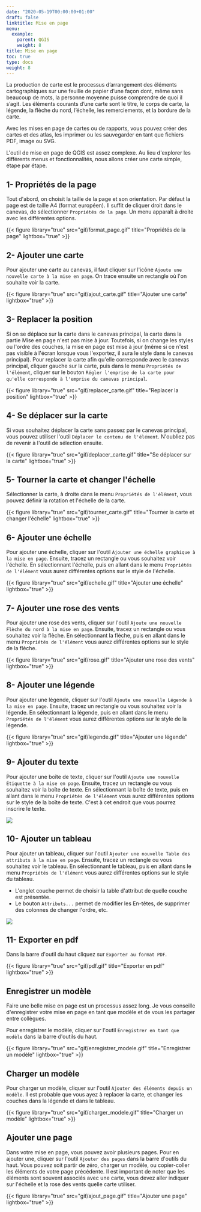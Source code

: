 ```yaml
---
date: "2020-05-19T00:00:00+01:00"
draft: false
linktitle: Mise en page
menu:
  example:
    parent: QGIS
    weight: 8
title: Mise en page
toc: true
type: docs
weight: 8
---
```


La production de carte est le processus d’arrangement des éléments cartographiques sur une feuille de papier d’une façon dont, même sans beaucoup de mots, la personne moyenne puisse comprendre de quoi il s’agit. Les éléments courants d’une carte sont le titre, le corps de carte, la légende, la flèche du nord, l’échelle, les remerciements, et la bordure de la carte.



Avec les mises en page de cartes ou de rapports, vous pouvez créer des cartes et des atlas, les imprimer ou les sauvegarder en tant que fichiers PDF, image ou SVG.


L'outil de mise en page de QGIS est assez complexe. Au lieu d'explorer les différents menus et fonctionnalités, nous allons créer une carte simple, étape par étape.


## 1- Propriétés de la page

Tout d'abord, on choisit la taille de la page et son orientation. Par défaut la page est de taille A4 (format européen). Il suffit de cliquer droit dans le canevas, de sélectionner `Propriétés de la page`. Un menu apparaît à droite avec les différentes options.

{{< figure library="true" src="gif/format_page.gif" title="Propriétés de la page" lightbox="true" >}}


## 2- Ajouter une carte

Pour ajouter une carte au canevas, il faut cliquer sur l'icône `Ajoute une nouvelle carte à la mise en page`. On trace ensuite un rectangle où l'on souhaite voir la carte.

{{< figure library="true" src="gif/ajout_carte.gif" title="Ajouter une carte" lightbox="true" >}}


## 3- Replacer la position

Si on se déplace sur la carte dans le canevas principal, la carte dans la partie Mise en page n'est pas mise à jour. Toutefois, si on change les styles ou l'ordre des couches, la mise en page est mise à jour (même si ce n'est pas visible à l'écran lorsque vous l'exportez, il aura le style dans le canevas principal). Pour replacer la carte afin qu'elle corresponde avec le canevas principal, cliquer gauche sur la carte, puis dans le menu `Propriétés de l'élément`, cliquer sur le bouton `Régler l'emprise de la carte pour qu'elle corresponde à l'emprise du canevas principal`.

{{< figure library="true" src="gif/replacer_carte.gif" title="Replacer la position" lightbox="true" >}}

## 4- Se déplacer sur la carte

Si vous souhaitez déplacer la carte sans passez par le canevas principal, vous pouvez utiliser l'outil `Déplacer le contenu de l'élément`. N'oubliez pas de revenir à l'outil de sélection ensuite.


{{< figure library="true" src="gif/deplacer_carte.gif" title="Se déplacer sur la carte" lightbox="true" >}}


## 5- Tourner la carte et changer l'échelle

Sélectionner la carte, à droite dans le menu `Propriétés de l'élément`, vous pouvez définir la rotation et l'échelle de la carte. 


{{< figure library="true" src="gif/tourner_carte.gif" title="Tourner la carte et changer l'échelle" lightbox="true" >}}

## 6- Ajouter une échelle

Pour ajouter une échelle, cliquer sur l'outil `Ajouter une échelle graphique à la mise en page`. Ensuite, tracez un rectangle ou vous souhaitez voir l'échelle. En sélectionnant l'échelle, puis en allant dans le menu `Propriétés de l'élément` vous aurez différentes options sur le style de l'échelle.

{{< figure library="true" src="gif/echelle.gif" title="Ajouter une échelle" lightbox="true" >}}

## 7- Ajouter une rose des vents

Pour ajouter une rose des vents, cliquer sur l'outil `Ajoute une nouvelle Flèche du nord à la mise en page`. Ensuite, tracez un rectangle ou vous souhaitez voir la flèche. En sélectionnant la flèche, puis en allant dans le menu `Propriétés de l'élément` vous aurez différentes options sur le style de la flèche.


{{< figure library="true" src="gif/rose.gif" title="Ajouter une rose des vents" lightbox="true" >}}

## 8- Ajouter une légende

Pour ajouter une légende, cliquer sur l'outil `Ajoute une nouvelle Légende à la mise en page`. Ensuite, tracez un rectangle ou vous souhaitez voir la légende. En sélectionnant la légende, puis en allant dans le menu `Propriétés de l'élément` vous aurez différentes options sur le style de la légende.

{{< figure library="true" src="gif/legende.gif" title="Ajouter une légende" lightbox="true" >}}

## 9- Ajouter du texte

Pour ajouter une boîte de texte, cliquer sur l'outil `Ajoute une nouvelle Étiquette à la mise en page`. Ensuite, tracez un rectangle ou vous souhaitez voir la boîte de texte. En sélectionnant la boîte de texte, puis en allant dans le menu `Propriétés de l'élément` vous aurez différentes options sur le style de la boîte de texte. C'est à cet endroit que vous pourrez inscrire le texte.

![](/img/gif/texte.gif)

## 10- Ajouter un tableau

Pour ajouter un tableau, cliquer sur l'outil `Ajouter une nouvelle Table des attributs à la mise en page`. Ensuite, tracez un rectangle ou vous souhaitez voir le tableau. En sélectionnant le tableau, puis en allant dans le menu `Propriétés de l'élément` vous aurez différentes options sur le style du tableau.

* L'onglet couche permet de choisir la table d'attribut de quelle couche est présentée.
* Le bouton `Attributs...` permet de modifier les En-têtes, de supprimer des colonnes de changer l'ordre, etc.



![](/img/gif/tableau.gif)

## 11- Exporter en pdf

Dans la barre d'outil du haut cliquez sur `Exporter au format PDF`.

{{< figure library="true" src="gif/pdf.gif" title="Exporter en pdf" lightbox="true" >}}



## Enregistrer un modèle


Faire une belle mise en page est un processus assez long. Je vous conseille d'enregistrer votre mise en page en tant que modèle et de vous les partager entre collègues. 

Pour enregistrer le modèle, cliquer sur l'outil `Enregistrer en tant que modèle` dans la barre d'outils du haut.



{{< figure library="true" src="gif/enregistrer_modele.gif" title="Enregistrer un modèle" lightbox="true" >}}


## Charger un modèle

Pour charger un modèle, cliquer sur l'outil `Ajouter des éléments depuis un modèle`. Il est probable que vous ayez à replacer la carte, et changer les couches dans la légende et dans le tableau.

{{< figure library="true" src="gif/charger_modele.gif" title="Charger un modèle" lightbox="true" >}}



## Ajouter une page

Dans votre mise en page, vous pouvez avoir plusieurs pages. Pour en ajouter une, cliquer sur l'outil `Ajouter des pages` dans la barre d'outils du haut. Vous pouvez soit partir de zéro, charger un modèle, ou copier-coller les éléments de votre page précédente. Il est important de noter que les éléments sont souvent associés avec une carte, vous devez aller indiquer sur l'échelle et la rose des vents quelle carte utiliser.


{{< figure library="true" src="gif/ajout_page.gif" title="Ajouter une page" lightbox="true" >}}